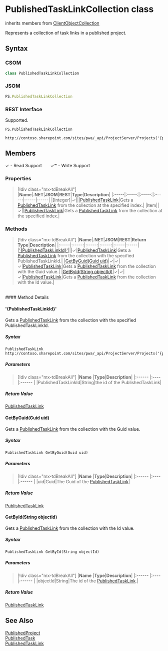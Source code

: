 [comment]: # (Name:PublishedTaskLinkCollection)
[comment]: # (Name:Microsoft.ProjectServer.PublishedTaskLinkCollection)
[comment]: # (Type:class)
[comment]: # (Status:Verified)

# <a name="name"></a>PublishedTaskLinkCollection class

inherits members from [ClientObjectCollection<PublishedTaskLink>](https://msdn.microsoft.com/EN-US/library/ee539303)<br/>

<a name="description"></a>Represents a collection of task links in a published project.

## <a name="syntax"></a>Syntax

### CSOM

```cs
class PublishedTaskLinkCollection 
```
### JSOM

```javascript
PS.PublishedTaskLinkCollection
```
### REST Interface

Supported.

```
PS.PublishedTaskLinkCollection

http://contoso.sharepoint.com/sites/pwa/_api/ProjectServer/Projects('{projectid}')/TaskLinks
```

## <a name="members"></a>Members


&#x2713; - Read Support &nbsp;&nbsp;&nbsp;&nbsp;&nbsp;&nbsp;&#x2713;&#x02B7; - Write Support

### <a name="properties"></a>Properties
> [!div class="mx-tdBreakAll"]
|**Name**|**.NET**|**JSOM**|**REST**|**Type**|**Description**|
|:-----|:-----:|:-----:|:-----:|:-----|:-----|
|<a name="[Integer]"></a>[Integer]|&#x2713;|||[PublishedTaskLink](PublishedTaskLink.md)|Gets a [PublishedTaskLink](PublishedTaskLink.md) from the collection at the specified index.|
|<a name="Item"></a>Item||&#x2713;||[PublishedTaskLink](PublishedTaskLink.md)|Gets a [PublishedTaskLink](PublishedTaskLink.md) from the collection at the specified index.|

### <a name="methods"></a>Methods
> [!div class="mx-tdBreakAll"]
|**Name**|**.NET**|**JSOM**|**REST**|**Return Type**|**Description**|
|:-----|:-----:|:-----:|:-----:|:-----|:-----|
|[&#39;{PublishedTaskLinkId}&#39;](#&#39;{PublishedTaskLinkId}&#39;)|||&#x2713;|[PublishedTaskLink](PublishedTaskLink.md)|Gets a [PublishedTaskLink](PublishedTaskLink.md) from the collection with the specified PublishedTaskLinkId.|
|[GetByGuid(Guid uid)](#GetByGuid_Guid_uid_)|&#x2713;|&#x2713;|&#x2713;|[PublishedTaskLink](PublishedTaskLink.md)|Gets a [PublishedTaskLink](PublishedTaskLink.md) from the collection with the Guid value.|
|[GetById(String objectId)](#GetById_String_objectId_)|&#x2713;|&#x2713;|&#x2713;|[PublishedTaskLink](PublishedTaskLink.md)|Gets a [PublishedTaskLink](PublishedTaskLink.md) from the collection with the Id value.|

<br/>
#### Method Details

#### <a name="&#39;{PublishedTaskLinkId}&#39;"></a>&#39;{PublishedTaskLinkId}&#39;
 
Gets a [PublishedTaskLink](PublishedTaskLink.md) from the collection with the specified PublishedTaskLinkId.

##### Syntax

```
PublishedTaskLink http://contoso.sharepoint.com/sites/pwa/_api/ProjectServer/Projects('{projectid}')/TaskLinks('{PublishedTaskLinkId}')
```

##### Parameters
> [!div class="mx-tdBreakAll"]
|**Name** |**Type**|**Description**|
|:------ |:----|:------ |
|PublishedTaskLinkId|String|the id of the PublishedTaskLink|

##### Return Value

[PublishedTaskLink](PublishedTaskLink.md)

#### <a name="GetByGuid_Guid_uid_"></a>GetByGuid(Guid uid)
 
Gets a [PublishedTaskLink](PublishedTaskLink.md) from the collection with the Guid value.

##### Syntax

```
PublishedTaskLink GetByGuid(Guid uid)
```

##### Parameters
> [!div class="mx-tdBreakAll"]
|**Name** |**Type**|**Description**|
|:------ |:----|:------ |
|uid|Guid|The Guid of the [PublishedTaskLink](PublishedTaskLink.md)|

##### Return Value

[PublishedTaskLink](PublishedTaskLink.md)

#### <a name="GetById_String_objectId_"></a>GetById(String objectId)
 
Gets a [PublishedTaskLink](PublishedTaskLink.md) from the collection with the Id value.

##### Syntax

```
PublishedTaskLink GetById(String objectId)
```

##### Parameters
> [!div class="mx-tdBreakAll"]
|**Name** |**Type**|**Description**|
|:------ |:----|:------ |
|objectId|String|The id of the [PublishedTaskLink](PublishedTaskLink.md).|

##### Return Value

[PublishedTaskLink](PublishedTaskLink.md)

## <a name="seeAlso"></a>See Also

[PublishedProject](PublishedProject.md)<br/>
[PublishedTask](PublishedTask.md)<br/>
[PublishedTaskLink](PublishedTaskLink.md)<br/>
